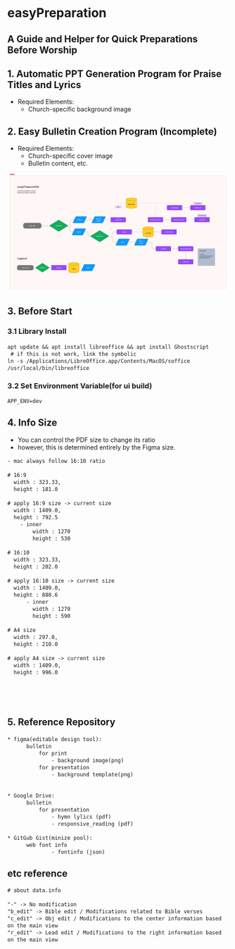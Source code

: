 # easyPreparation

## A Guide and Helper for Quick Preparations Before Worship

## 1. Automatic PPT Generation Program for Praise Titles and Lyrics
* Required Elements:
    - Church-specific background image

## 2. Easy Bulletin Creation Program (Incomplete)
* Required Elements:
    - Church-specific cover image
    - Bulletin content, etc.

![img.png](img.png)

## 3. Before Start 

### 3.1 Library Install

  ```shell
  apt update && apt install libreoffice && apt install Ghostscript
   # if this is not work, link the symbolic
  ln -s /Applications/LibreOffice.app/Contents/MacOS/soffice /usr/local/bin/libreoffice

  ```

### 3.2 Set Environment Variable(for ui build)

```shell
APP_ENV=dev
```


## 4. Info Size

* You can control the PDF size to change its ratio
* however, this is determined entirely by the Figma size.

```
- mac always follow 16:10 ratio

# 16:9
  width : 323.33,
  height : 181.0
  
# apply 16:9 size -> current size
  width : 1409.0,
  height : 792.5
    - inner
        width : 1270
        height : 530
  
# 16:10
  width : 323.33,
  height : 202.0
  
# apply 16:10 size -> current size
  width : 1409.0,
  height : 880.6
      - inner
        width : 1270
        height : 590
  
# A4 size
  width : 297.0,
  height : 210.0
 
# apply A4 size -> current size
  width : 1409.0,
  height : 996.0
 
  
  
  
```

## 5. Reference Repository

```
* figma(editable design tool):
      bulletin
          for print
              - background image(png)
          for presentation 
              - background template(png)
              
            
* Google Drive: 
      bulletin
          for presentation 
              - hymn lylics (pdf)
              - responsive_reading (pdf) 
              
* GitGub Gist(minize pool):
      web font info
              - fontinfo (json) 
```

## etc reference
```
# about data.info

"-" -> No modification
"b_edit" -> Bible edit / Modifications related to Bible verses
"c_edit" -> Obj edit / Modifications to the center information based on the main view
"r_edit" -> Lead edit / Modifications to the right information based on the main view

```
